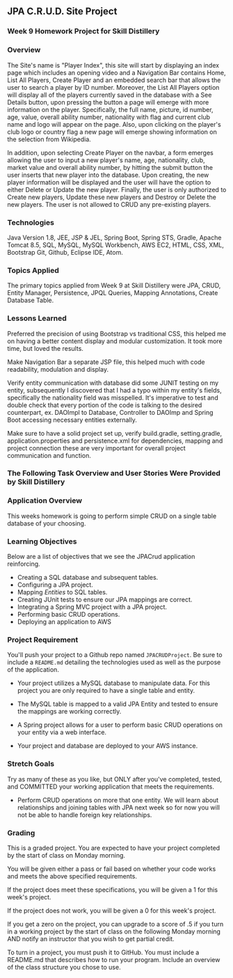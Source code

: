 ## JPA C.R.U.D. Site Project

### Week 9 Homework Project for Skill Distillery

### Overview
The Site's name is "Player Index", this site will start by displaying an index page which includes an opening video and a Navigation Bar contains Home, List All Players, Create Player and an embedded search bar that allows the user to search a player by ID number. Moreover, the List All Players option will display all of the players currently saved in the database with a See Details button, upon pressing the button a page will emerge with more information on the player. Specifically, the full name, picture, id number, age, value, overall ability number, nationality with flag and current club name and logo will appear on the page. Also, upon clicking on the player's club logo  or country flag a new page will emerge showing information on the selection from Wikipedia.

In addition, upon selecting Create Player on the navbar, a form emerges allowing the user to input a new player's name, age, nationality, club, market value and overall ability number, by hitting the submit  button the user inserts that new player into the database. Upon creating, the new player information will be displayed and the user will have the option to either Delete or Update the new player. Finally, the user is only authorized to Create new players, Update these new players and Destroy or Delete the new players. The user is not allowed to CRUD any pre-existing players.


### Technologies

Java Version 1.8, JEE, JSP & JEL, Spring Boot, Spring STS, Gradle, Apache Tomcat 8.5, SQL, MySQL, MySQL Workbench, AWS EC2, HTML, CSS, XML, Bootstrap Git, Github, Eclipse IDE, Atom.

### Topics Applied

The primary topics applied from Week 9 at Skill Distillery were JPA, CRUD, Entity Manager, Persistence, JPQL Queries, Mapping Annotations, Create Database Table.  

### Lessons Learned

Preferred the precision of using Bootstrap vs traditional CSS, this helped me on having a better content display and modular customization. It took more time, but loved the results.

Make Navigation Bar a separate JSP file, this helped much with code readability, modulation and display.

Verify entity communication with database  did some JUNIT testing on my entity, subsequently I discovered that I had a typo within my entity's fields, specifically the nationality field was misspelled. It's imperative to test and double check that every portion of the code is talking to the desired counterpart, ex. DAOImpl to Database, Controller to DAOImp and Spring Boot accessing necessary entities externally.

Make sure to have a solid project set up, verify build.gradle, setting.gradle, application.properties and persistence.xml for dependencies, mapping and project connection these are very important for overall project communication and function.

### The Following Task Overview and User Stories Were Provided by Skill Distillery

### Application Overview
This weeks homework is going to perform simple CRUD on a single table database of your choosing.

### Learning Objectives
Below are a list of objectives that we see the JPACrud application reinforcing.

  * Creating a SQL database and subsequent tables.
  * Configuring a JPA project.
  * Mapping _Entities_ to SQL tables.
  * Creating JUnit tests to ensure our JPA mappings are correct.
  * Integrating a Spring MVC project with a JPA project.
  * Performing basic CRUD operations.
  * Deploying an application to AWS

### Project Requirement
You'll push your project to a Github repo named `JPACRUDProject`.  Be sure to include a `README.md` detailing the technologies used as well as the purpose of the application.

  * Your project utilizes a MySQL database to manipulate data. For this project you are only required to have a single table and entity.

  * The MySQL table is mapped to a valid JPA Entity and tested to ensure the mappings are working correctly.

  * A Spring project allows for a user to perform basic CRUD operations on your entity via a web interface.

  * Your project and database are deployed to your AWS instance.

### Stretch Goals
Try as many of these as you like, but ONLY after you've completed, tested, and COMMITTED your working application that meets the requirements.

  * Perform CRUD operations on more that one entity. We will learn about relationships and joining tables with JPA next week so for now you will not be able to handle foreign key relationships.

### Grading
This is a graded project. You are expected to have your project completed by the start of class on Monday morning.

You will be given either a pass or fail based on whether your code works and meets the above specified requirements.

If the project does meet these specifications, you will be given a 1 for this week's project.

If the project does not work, you will be given a 0 for this week's project.

If you get a zero on the project, you can upgrade to a score of .5 if you turn in a working project by the start of class on the following Monday morning AND notify an instructor that you wish to get partial credit.

To turn in a project, you must push it to GitHub. You must include a README.md that describes how to run your program. Include an overview of the class structure you chose to use.
